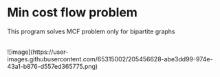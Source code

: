 # Min cost flow problem
<p>This program solves MCF problem only for bipartite graphs</p>
<br>
![image](https://user-images.githubusercontent.com/65315002/205456628-abe3dd99-974e-43a1-b876-d557ed365775.png)
